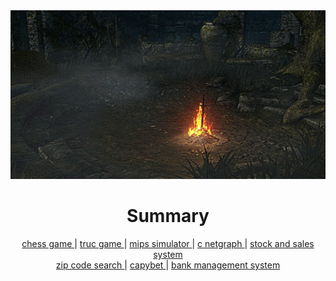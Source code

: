 <div align="center">
    <img src="https://github.com/vittordallacqua/vittordallacqua/blob/main/ds01-bonfire.gif" width=820 height=270/>
</div>

# <div align=center> Summary </div>

<p align="center"> <a text-decoration=none href="https://github.com/vittordallacqua/mips-simulator"> chess game </a> 
| <a href="https://github.com/vittordallacqua/mips-simulator"> truc game </a>  
| <a href="https://github.com/vittordallacqua/mips-simulator"> mips simulator </a> 
| <a href="https://github.com/vittordallacqua/mips-simulator"> c netgraph </a>
| <a href="https://github.com/vittordallacqua/mips-simulator"> stock and sales system </a> <br>
 <a href="https://github.com/vittordallacqua/mips-simulator"> zip code search </a> 
| <a href="https://github.com/vittordallacqua/mips-simulator"> capybet </a> 
| <a href="https://github.com/vittordallacqua/mips-simulator"> bank management system </a> </p> 



